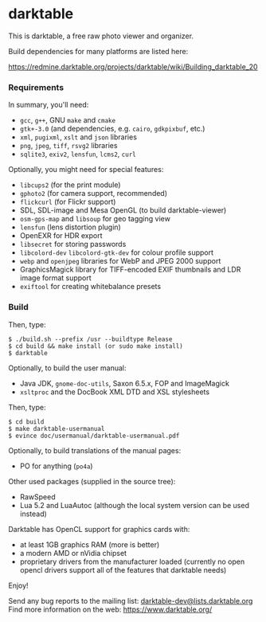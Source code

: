 # darktable

This is darktable, a free raw photo viewer and organizer.

Build dependencies for many platforms are listed here:

https://redmine.darktable.org/projects/darktable/wiki/Building_darktable_20

### Requirements
In summary, you'll need:

 - `gcc`, `g++`, GNU `make` and `cmake`
 - `gtk+-3.0` (and dependencies, e.g. `cairo`, `gdkpixbuf`, etc.)
 - `xml`, `pugixml`, `xslt` and `json` libraries
 - `png`, `jpeg`, `tiff`, `rsvg2` libraries
 - `sqlite3`, `exiv2`, `lensfun`, `lcms2`, `curl`

Optionally, you might need for special features:

 - `libcups2` (for the print module)
 - `gphoto2` (for camera support, recommended)
 - `flickcurl` (for Flickr support)
 - SDL, SDL-image and Mesa OpenGL (to build darktable-viewer)
 - `osm-gps-map` and `libsoup` for geo tagging view
 - `lensfun` (lens distortion plugin)
 - OpenEXR for HDR export
 - `libsecret` for storing passwords
 - `libcolord-dev` `libcolord-gtk-dev` for colour profile support
 - `webp` and `openjpeg` libraries for WebP and JPEG 2000 support
 - GraphicsMagick library for TIFF-encoded EXIF thumbnails and LDR image format support
 - `exiftool` for creating whitebalance presets

### Build

Then, type:

```
$ ./build.sh --prefix /usr --buildtype Release
$ cd build && make install (or sudo make install)
$ darktable
```

Optionally, to build the user manual:

 - Java JDK, `gnome-doc-utils`, Saxon 6.5.x, FOP and ImageMagick
 - `xsltproc` and the DocBook XML DTD and XSL stylesheets

Then, type:

```
$ cd build
$ make darktable-usermanual
$ evince doc/usermanual/darktable-usermanual.pdf
```

Optionally, to build translations of the manual pages:

 - PO for anything (`po4a`)

Other used packages (supplied in the source tree):

 - RawSpeed
 - Lua 5.2 and LuaAutoc (although the local system version can be used instead)

Darktable has OpenCL support for graphics cards with:

 - at least 1GB graphics RAM (more is better)
 - a modern AMD or nVidia chipset
 - proprietary drivers from the manufacturer loaded (currently no open opencl
   drivers support all of the features that darktable needs)

Enjoy!

Send any bug reports to the mailing list: darktable-dev@lists.darktable.org
Find more information on the web: https://www.darktable.org/
